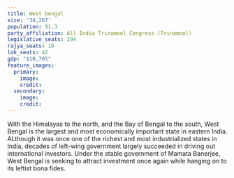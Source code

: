```yaml
---
title: West bengal
size: '34,267'
population: 91.3
party_affiliation: All India Trinamool Congress (Trinamool)
legislative_seats: 294
rajya_seats: 16
lok_seats: 42
gdp: "$10,705"
feature_images:
  primary:
    image: 
    credit: 
  secondary:
    image: 
    credit: 
---
```


With the Himalayas to the north, and the Bay of Bengal to the south, West Bengal is the largest and most economically important state in eastern India. ALthough it was once one of the richest and most industrialized states in India, decades of left-wing government largely succeeded in driving out international investors. Under the stable government of Mamata Banerjee, West Bengal is seeking to attract investment once again while hanging on to its leftist bona fides. 
